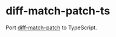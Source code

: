 # diff-match-patch-ts

Port [diff-match-patch](https://github.com/google/diff-match-patch) to TypeScript.
